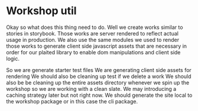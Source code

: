 # Workshop util

Okay so what does this thing need to do. Well we create works similar to stories in storybook.  Those works are server rendered to reflect actual usage in production. We also use the same modules we used to render those works to generate client side javascript assets that are necessary in order for our plaited library to enable dom manipulations and client side logic.

So we are generate starter test files
We are generating client side assets for rendering
We should also be cleaning up test if we delete a work
We should also be be cleaning up the entire assets directory whenever we spin up the workshop so we are working with a clean slate. We may introducing a caching strategy later but not right now.
We should generate the site local to the workshop package or in this case the cli package.
